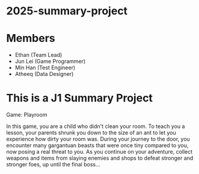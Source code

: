 # 2025-summary-project

# Members

- Ethan (Team Lead)
- Jun Lei (Game Programmer)
- Min Han (Test Engineer)
- Atheeq (Data Designer)

# This is a J1 Summary Project
Game: Playroom

  In this game, you are a child who didn't clean your room. To teach you a lesson, your parents shrunk you down  to the size of an ant to let you experience how dirty your room was. During your journey to the door, you encounter many gargantuan beasts that were once tiny compared to you, now posing a real threat to you. As you continue on your adventure, collect weapons and items from slaying enemies and shops to defeat stronger and stronger foes, up until the final boss...
